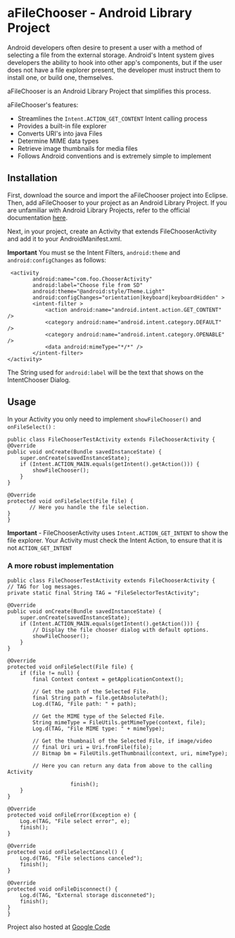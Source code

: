 # aFileChooser - Android Library Project

Android developers often desire to present a user with a method of selecting a file from the external storage. Android's Intent system gives developers the ability to hook into other app's components, but if the user does not have a file explorer present, the developer must instruct them to install one, or build one, themselves. 

aFileChooser is an Android Library Project that simplifies this process.

aFileChooser's features:

 * Streamlines the `Intent.ACTION_GET_CONTENT` Intent calling process
 * Provides a built-in file explorer
 * Converts URI's into java Files
 * Determine MIME data types
 * Retrieve image thumbnails for media files
 * Follows Android conventions and is extremely simple to implement

## Installation

First, download the source and import the aFileChooser project into Eclipse. Then, add aFileChooser to your project as an Android Library Project. If you are unfamiliar with Android Library Projects, refer to the official documentation [here](http://developer.android.com/guide/developing/projects/projects-eclipse.html#ReferencingLibraryProject).

Next, in your project, create an Activity that extends FileChooserActivity and add it to your AndroidManifest.xml. 

__Important__ You must se the Intent Filters, `android:theme` and `android:configChanges` as follows:

     <activity
            android:name="com.foo.ChooserActivity"
            android:label="Choose file from SD"
            android:theme="@android:style/Theme.Light"
            android:configChanges="orientation|keyboard|keyboardHidden" >
            <intent-filter >
                <action android:name="android.intent.action.GET_CONTENT" />
                <category android:name="android.intent.category.DEFAULT" />
                <category android:name="android.intent.category.OPENABLE" />
                <data android:mimeType="*/*" />
            </intent-filter>
    </activity>

The String used for `android:label` will be the text that shows on the IntentChooser Dialog.

## Usage

In your Activity you only need to implement `showFileChooser()` and `onFileSelect()` : 

    public class FileChooserTestActivity extends FileChooserActivity {
	@Override
	public void onCreate(Bundle savedInstanceState) {
		super.onCreate(savedInstanceState);
		if (Intent.ACTION_MAIN.equals(getIntent().getAction())) {
			showFileChooser();
		}
	}

	@Override
	protected void onFileSelect(File file) {
	       // Here you handle the file selection.
	}
    }

__Important__ - FileChooserActivity uses `Intent.ACTION_GET_INTENT` to show the file explorer. Your Activity must check the Intent Action, to ensure that it is not `ACTION_GET_INTENT`

### A more robust implementation

    public class FileChooserTestActivity extends FileChooserActivity {
	// TAG for log messages.
	private static final String TAG = "FileSelectorTestActivity";

	@Override
	public void onCreate(Bundle savedInstanceState) {
		super.onCreate(savedInstanceState);
		if (Intent.ACTION_MAIN.equals(getIntent().getAction())) {
			// Display the file chooser dialog with default options.
			showFileChooser();
		}
	}

	@Override
	protected void onFileSelect(File file) {
		if (file != null) {
			final Context context = getApplicationContext();
			
			// Get the path of the Selected File.
			final String path = file.getAbsolutePath();
			Log.d(TAG, "File path: " + path);

			// Get the MIME type of the Selected File.			
			String mimeType = FileUtils.getMimeType(context, file);
			Log.d(TAG, "File MIME type: " + mimeType);

			// Get the thumbnail of the Selected File, if image/video
			// final Uri uri = Uri.fromFile(file);
			// Bitmap bm = FileUtils.getThumbnail(context, uri, mimeType);

			// Here you can return any data from above to the calling Activity
                        
                        finish();
		}	
	}

	@Override
	protected void onFileError(Exception e) {
		Log.e(TAG, "File select error", e);
		finish();
	}

	@Override
	protected void onFileSelectCancel() {
		Log.d(TAG, "File selections canceled");
		finish();
	}

	@Override
	protected void onFileDisconnect() {
		Log.d(TAG, "External storage disconneted");
		finish();
	}
    }

Project also hosted at [Google Code](http://code.google.com/p/afilechooser/)
